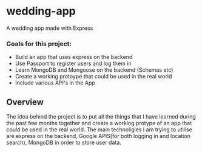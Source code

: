 # wedding-app
A wedding app made with Express

### Goals for this project:
- Build an app that uses express on the backend
- Use Passport to register users and log them in
- Learn MongoDB and Mongoose on the backend (Schemas etc)
- Create a working protoype that could be used in the real world
- Include various API's in the App

## Overview
The idea behind the project is to put all the things that I have learned during the past few months together and create a working protype of an app that could be used in the real world. 
The main technoligies I am trying to utilise are express on the backend, Google APIS(for both logging in and location search), MongoDB in order to store user data. 
